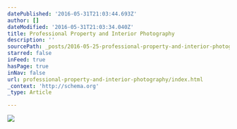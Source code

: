 ```yaml
---
datePublished: '2016-05-31T21:03:44.693Z'
author: []
dateModified: '2016-05-31T21:03:34.040Z'
title: Professional Property and Interior Photography
description: ''
sourcePath: _posts/2016-05-25-professional-property-and-interior-photography.md
starred: false
inFeed: true
hasPage: true
inNav: false
url: professional-property-and-interior-photography/index.html
_context: 'http://schema.org'
_type: Article

---
```

![](https://the-grid-user-content.s3-us-west-2.amazonaws.com/454b9b9d-9865-4da4-8289-9cd85cc8b8c1.jpg)